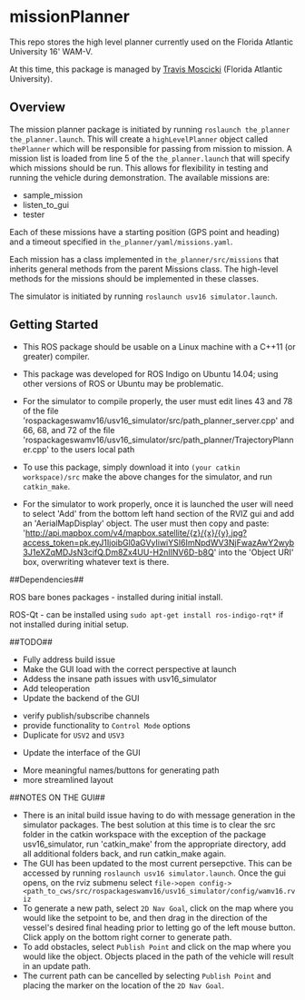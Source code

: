 # missionPlanner #

This repo stores the high level planner currently used on the Florida Atlantic University 16' WAM-V.

At this time, this package is managed by [Travis Moscicki](travismoscicki@gmail.com) (Florida Atlantic University).

## Overview ##
The mission planner package is initiated by running `roslaunch the_planner the_planner.launch`. 
	This will create a `highLevelPlanner` object called `thePlanner` which will be responsible for passing from mission to mission.  A mission list is loaded from line 5 of the `the_planner.launch` that will specify which missions should be run. This allows for flexibility in testing and running the vehicle during demonstration. The available missions are:

* sample_mission
* listen_to_gui
* tester

Each of these missions have a starting position (GPS point and heading) and a timeout specified in `the_planner/yaml/missions.yaml`.

Each mission has a class implemented in `the_planner/src/missions` that inherits general methods from the parent Missions class.  The high-level methods for the missions should be implemented in these classes.

The simulator is initiated by running `roslaunch usv16 simulator.launch`.

## Getting Started ##

* This ROS package should be usable on a Linux machine with a C++11 (or greater) compiler.
* This package was developed for ROS Indigo on Ubuntu 14.04; using other versions of ROS or Ubuntu may be problematic.
* For the simulator to compile properly, the user must edit lines 43 and 78 of the file 'rospackageswamv16/usv16_simulator/src/path_planner_server.cpp' and 66, 68, and 72 of the file 'rospackageswamv16/usv16_simulator/src/path_planner/TrajectoryPlanner.cpp' to the users local path
* To use this package, simply download it into `(your catkin workspace)/src` make the above changes for the simulator, and run `catkin_make`.

* For the simulator to work properly, once it is launched the user will need to select 'Add' from the bottom left hand
section of the RVIZ gui and add an 'AerialMapDisplay' object.  The user must then copy and paste: 'http://api.mapbox.com/v4/mapbox.satellite/{z}/{x}/{y}.jpg?access_token=pk.eyJ1IjoibGl0aGVyIiwiYSI6ImNpdWV3NjFwazAwY2wyb3J1eXZqMDJsN3cifQ.Dm8Zx4UU-H2nlINV6D-b8Q'
into the 'Object URI' box, overwriting whatever text is there.

##Dependencies##

ROS bare bones packages - installed during initial install.

ROS-Qt - can be installed using `sudo apt-get install ros-indigo-rqt*` if not installed during initial setup.

##TODO##
* Fully address build issue
* Make the GUI load with the correct perspective at launch
* Addess the insane path issues with usv16_simulator
* Add teleoperation
* Update the backend of the GUI
 - verify publish/subscribe channels
 - provide functionality to `Control Mode` options
 - Duplicate for `USV2` and `USV3`
* Update the interface of the GUI
 - More meaningful names/buttons for generating path
 - more streamlined layout

##NOTES ON THE GUI##
* There is an inital build issue having to do with message generation in the simulator packages.  The best solution at this time is to clear the src folder in the catkin workspace with the exception of the package usv16_simulator, run 'catkin_make' from the appropriate directory, add all additional folders back, and run catkin_make again.
* The GUI has been updated to the most current persepctive.  This can be accessed by running `roslaunch usv16 simulator.launch`.  Once the gui opens, on the rviz submenu select `file->open config-><path_to_cws/src/rospackageswamv16/usv16_simulator/config/wamv16.rviz`
* To generate a new path, select `2D Nav Goal`, click on the map where you would like the setpoint to be, and then drag in the direction of the vessel's desired final heading prior to letting go of the left mouse button.  Click apply on the bottom right corner to generate path.
* To add obstacles, select `Publish Point` and click on the map where you would like the object.  Objects placed in the path of the vehicle will result in an update path.
* The current path can be cancelled by selecting `Publish Point` and placing the marker on the location of the `2D Nav Goal`.
